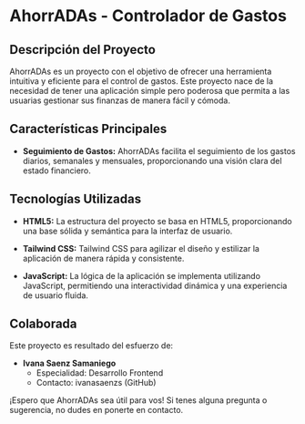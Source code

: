 # AhorrADAs - Controlador de Gastos

## Descripción del Proyecto

AhorrADAs es un proyecto con el objetivo de ofrecer una herramienta intuitiva y eficiente para el control de gastos. Este proyecto nace de la necesidad de tener una aplicación simple pero poderosa que permita a las usuarias gestionar sus finanzas de manera fácil y cómoda.

## Características Principales

- **Seguimiento de Gastos:** AhorrADAs facilita el seguimiento de los gastos diarios, semanales y mensuales, proporcionando una visión clara del estado financiero.

## Tecnologías Utilizadas

- **HTML5:** La estructura del proyecto se basa en HTML5, proporcionando una base sólida y semántica para la interfaz de usuario.

- **Tailwind CSS:** Tailwind CSS para agilizar el diseño y estilizar la aplicación de manera rápida y consistente.

- **JavaScript:** La lógica de la aplicación se implementa utilizando JavaScript, permitiendo una interactividad dinámica y una experiencia de usuario fluida.

## Colaborada

Este proyecto es resultado del esfuerzo de:

- **Ivana Saenz Samaniego**
  - Especialidad: Desarrollo Frontend
  - Contacto: ivanasaenzs (GitHub)

¡Espero que AhorrADAs sea útil para vos! Si tenes alguna pregunta o sugerencia, no dudes en ponerte en contacto.
